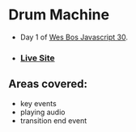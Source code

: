 # Drum Machine 

- Day 1 of [Wes Bos Javascript 30](https://javascript30.com/).

- ### [Live Site](https://sean-mc-mahon.github.io/01-drum-kit/)

## Areas covered:

- key events
- playing audio
- transition end event